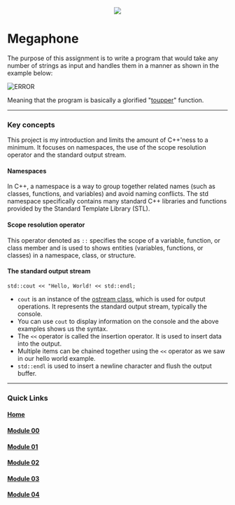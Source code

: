 <div align="center">
  <img src="https://i.imgur.com/9RRWFs4.png">
</div>

# Megaphone
The purpose of this assignment is to write a program that would take any number of strings as input and handles them in a manner as shown in the example below:

![ERROR](https://i.imgur.com/XmbVgb2.png)


Meaning that the program is basically a glorified "[toupper](https://cplusplus.com/reference/cctype/toupper/?kw=toupper)" function.

---

### Key concepts
This project is my  introduction and limits the amount of C++'ness to a minimum.
It focuses on namespaces, the use of the scope resolution operator and the standard output stream.

#### Namespaces
In C++, a namespace is a way to group together related names (such as classes, functions, and variables) and avoid naming conflicts.
The std namespace specifically contains many standard C++ libraries and functions provided by the Standard Template Library (STL).
#### Scope resolution operator
This operator denoted as `::` specifies the scope of a variable, function, or class member
and is used to shows entities (variables, functions, or classes) in a namespace, class, or structure.
#### The standard output stream
`std::cout << "Hello, World! << std::endl;`
- `cout` is an instance of the [ostream class](https://cplusplus.com/reference/ostream/ostream/?kw=ostream), which is used for output operations. It represents the standard output stream, typically the console.
- You can use `cout` to display information on the console and the above examples shows us the syntax.
- The `<<` operator is called the insertion operator. It is used to insert data into the output.
- Multiple items can be chained together using the `<<` operator as we saw in our hello world example.
- `std::endl` is used to insert a newline character and flush the output buffer.

---

### Quick Links  

#### [Home](https://github.com/arommers/CPP_Modules)
#### [Module 00](https://github.com/arommers/CPP_Modules/tree/master/00)

#### [Module 01](https://github.com/arommers/CPP_Modules/tree/master/01)

#### [Module 02](https://github.com/arommers/CPP_Modules/tree/master/02)

#### [Module 03](https://github.com/arommers/CPP_Modules/tree/master/03)

#### [Module 04](https://github.com/arommers/CPP_Modules/tree/master/04)
